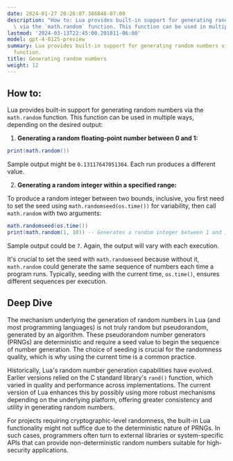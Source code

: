 ```yaml
---
date: 2024-01-27 20:26:07.386846-07:00
description: "How to: Lua provides built-in support for generating random numbers\
  \ via the `math.random` function. This function can be used in multiple ways, depending\u2026"
lastmod: '2024-03-13T22:45:00.201811-06:00'
model: gpt-4-0125-preview
summary: Lua provides built-in support for generating random numbers via the `math.random`
  function.
title: Generating random numbers
weight: 12
---
```


## How to:
Lua provides built-in support for generating random numbers via the `math.random` function. This function can be used in multiple ways, depending on the desired output:

1. **Generating a random floating-point number between 0 and 1:**

```Lua
print(math.random())
```

Sample output might be `0.13117647051304`. Each run produces a different value.

2. **Generating a random integer within a specified range:**

To produce a random integer between two bounds, inclusive, you first need to set the seed using `math.randomseed(os.time())` for variability, then call `math.random` with two arguments:

```Lua
math.randomseed(os.time())
print(math.random(1, 10)) -- Generates a random integer between 1 and 10
```

Sample output could be `7`. Again, the output will vary with each execution.

It's crucial to set the seed with `math.randomseed` because without it, `math.random` could generate the same sequence of numbers each time a program runs. Typically, seeding with the current time, `os.time()`, ensures different sequences per execution.

## Deep Dive
The mechanism underlying the generation of random numbers in Lua (and most programming languages) is not truly random but pseudorandom, generated by an algorithm. These pseudorandom number generators (PRNGs) are deterministic and require a seed value to begin the sequence of number generation. The choice of seeding is crucial for the randomness quality, which is why using the current time is a common practice.

Historically, Lua's random number generation capabilities have evolved. Earlier versions relied on the C standard library's `rand()` function, which varied in quality and performance across implementations. The current version of Lua enhances this by possibly using more robust mechanisms depending on the underlying platform, offering greater consistency and utility in generating random numbers.

For projects requiring cryptographic-level randomness, the built-in Lua functionality might not suffice due to the deterministic nature of PRNGs. In such cases, programmers often turn to external libraries or system-specific APIs that can provide non-deterministic random numbers suitable for high-security applications.
